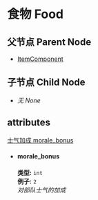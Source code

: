 # 食物 Food

## 父节点 Parent Node
- [ItemComponent](../../ItemComponent)

## 子节点 Child Node
- *无 None*

## attributes
[士气加成 morale_bonus](#morale_bonus)

- #### morale_bonus  
  **类型:**  `int`    
  **例子:** `2`  
  *对部队士气的加成*  
